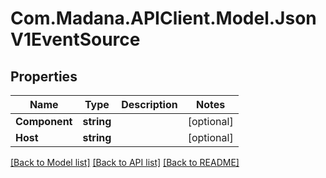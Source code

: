 
# Com.Madana.APIClient.Model.JsonV1EventSource

## Properties

Name | Type | Description | Notes
------------ | ------------- | ------------- | -------------
**Component** | **string** |  | [optional] 
**Host** | **string** |  | [optional] 

[[Back to Model list]](../README.md#documentation-for-models)
[[Back to API list]](../README.md#documentation-for-api-endpoints)
[[Back to README]](../README.md)

